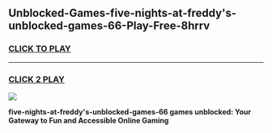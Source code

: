 
## Unblocked-Games-five-nights-at-freddy's-unblocked-games-66-Play-Free-8hrrv
<h3>
<a href="https://premium76.site?title=five-nights-at-freddy's-unblocked-games-66&ref=23A">CLICK TO PLAY</a></h3>
<hr>

<h3>
<a href="https://premium76.site?title=five-nights-at-freddy's-unblocked-games-66&ref=23A">CLICK 2 PLAY</a>
  
</h3>

<a href="https://premium76.site?title=five-nights-at-freddy's-unblocked-games-66&ref=23A"><img src="https://clearcache.store/games.png"></a>


**five-nights-at-freddy's-unblocked-games-66 games unblocked: Your Gateway to Fun and Accessible Online Gaming**
